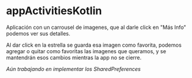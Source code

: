 # appActivitiesKotlin

Aplicación con un carrousel de imagenes, que al darle click en "Más Info" podemos ver sus detalles. 

Al dar click en la estrella se guarda esa imagen como favorita, podemos agregar o quitar como favoritas las imagenes que queramos, 
y se mantendrán esos cambios mientras la app no se cierre.

*Aún trabajando en implementar los SharedPreferences*
